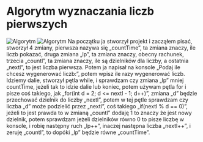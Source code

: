 # Algorytm wyznaczania liczb pierwszych


![Algorytm](https://cdn.discordapp.com/attachments/947215628983500850/955914843091771422/obraz_2022-03-22_203937.png)
![Algorytm](https://cdn.discordapp.com/attachments/947215628983500850/955915199196565595/unknown.png)
Na początku ja stworzył projekt i zacząłem pisać, stworzył 4 zmiany, pierwsza nazywa się „countTime”, ta zmiana znaczy, ile liczb pokazać, druga zmiana „lp”, ta zmiana znaczy, obecny rachunek, trzecia „countl”, ta zmiana znaczy, ile są dzielników dla liczby, a ostatnia „nextl”, to jest liczba pierwsza. Potem ja napisał na konsole „Podaj ile chcesz wygenerować liczb:”, potem wpisz ile razy wygenerować liczb. Idziemy dalie, stworzył pętla while, i sprawdzam czy zmiana „lp” mniej countTime, jeżeli tak to idzie dalie lub koniec, potem używam pętla for і pisze coś takiego, jak „for(int d = 2; d <= nextl - 1; d++)”, zmiana „d” będzie przechować dzielnik do liczby „nextl”, potem w tej pętle sprawdzam czy liczba „d” może podzielić przez „nextl”, coś takiego „if(nextl % d == 0)”, jeżeli to jest prawda to w zmianą „countl” dodaję 1 to znaczy że jest nowy dzielnik, potem sprawdzam jeżeli dzielników równo 0 to pisze liczbę w konsole, i robię następny ruch „lp++”, inaczej następna liczba „nextl++”, i zeruję „countl”, to dopóki „lp” będzie równe „countTime”. 